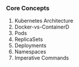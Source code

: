 ### Core Concepts
1. Kubernetes Architecture
2. Docker-vs-ContainerD
3. Pods
4. ReplicaSets
5. Deployments
6. Namespaces
7. Imperative Commands